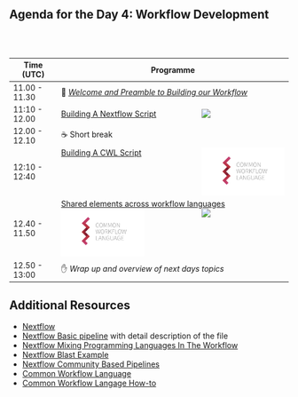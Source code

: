 
<br/><br/>
## Agenda for the Day 4: Workflow Development
<br/><br/>

| Time (UTC)    | Programme       |
| ------------- | --------------------------------------------------------------------------- |
| 11.00 - 11.30 | :wave: [_Welcome and Preamble to Building our Workflow_](https://github.com/NIH-NICHD/Kids-First-Elements-of-Style-Workflow-Creation-Maintenance/blob/main/classes/Building-A-Nextflow-Script/README.md#preamble-to-building-a-workflows-using-containers)   |
| 11:10 - 12.00 | [Building A Nextflow Script](https://github.com/NIH-NICHD/Kids-First-Elements-of-Style-Workflow-Creation-Maintenance/blob/main/classes/Building-A-Nextflow-Script/README.md#contents)<img src="https://github.com/nextflow-io/trademark/blob/master/nextflow2014_no-bg.png" width="150" align="right"> 
| 12.00 - 12.10 |:coffee: Short break |
| 12:10 - 12:40 | [Building A CWL Script](https://github.com/NIH-NICHD/Kids-First-Elements-of-Style-Workflow-Creation-Maintenance/tree/main/classes/Building-A-CWL-Script#building-a-common-workflow-language-cwl-workflow)<img src="https://github.com/common-workflow-language/logo/blob/main/CWL-Logo-HD.png" width="150" align="right">|
| 12.40 - 11.50 | [Shared elements across workflow languages](https://github.com/NIH-NICHD/Kids-First-Elements-of-Style-Workflow-Creation-Maintenance/blob/main/classes/NextflowSharedDataElements/NextflowCommonWorkFlowLanguageSharedStructureSharedElements.md)<img src="https://github.com/common-workflow-language/logo/blob/main/CWL-Logo-HD.png" width="150"><img src="https://github.com/nextflow-io/trademark/blob/master/nextflow2014_no-bg.png" width=150 align="right">|
| 12.50 - 13:00 | :raised_hand: *Wrap up and overview of next days topics* |

## Additional Resources

- [Nextflow](https://www.nextflow.io/)
- [Nextflow Basic pipeline](https://www.nextflow.io/example1.html) with detail description of the file 
- [Nextflow Mixing Programming Languages In The Workflow](https://www.nextflow.io/example2.html)
- [Nextflow Blast Example](https://www.nextflow.io/example3.html)
- [Nextflow Community Based Pipelines](https://nf-co.re/pipelines)
- [Common Workflow Language](https://www.commonwl.org/)
- [Common Workflow Langage How-to](https://tobyhodges.github.io/user_guide/aio/)

